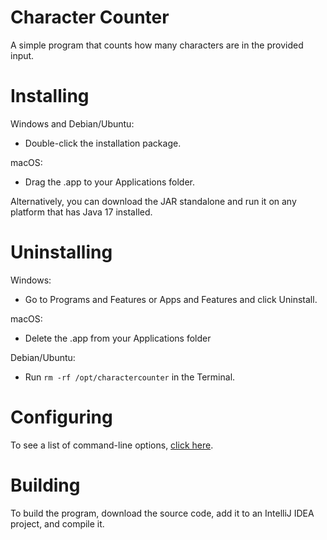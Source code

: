 # Character Counter
A simple program that counts how many characters are in the provided input.
# Installing
Windows and Debian/Ubuntu:
- Double-click the installation package.

macOS:
- Drag the .app to your Applications folder.

Alternatively, you can download the JAR standalone and run it on any platform that has Java 17 installed.
# Uninstalling
Windows:
- Go to Programs and Features or Apps and Features and click Uninstall.

macOS:
- Delete the .app from your Applications folder

Debian/Ubuntu:
- Run `rm -rf /opt/charactercounter` in the Terminal.
# Configuring
To see a list of command-line options, [click here](https://github.com/SF49ERS7/CharacterCounter/wiki/Command-line-Arguments).
# Building
To build the program, download the source code, add it to an IntelliJ IDEA project, and compile it.
